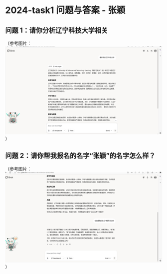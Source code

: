 # 2024-task1 问题与答案 - 张颖

## 问题 1：请你分析辽宁科技大学相关  
（参考图片：![辽宁科技大学](images/liaoning-university.png)）

## 问题 2：请你帮我报名的名字“张颖”的名字怎么样？
（参考图片：![名字评价](images/name-evaluation.png)）